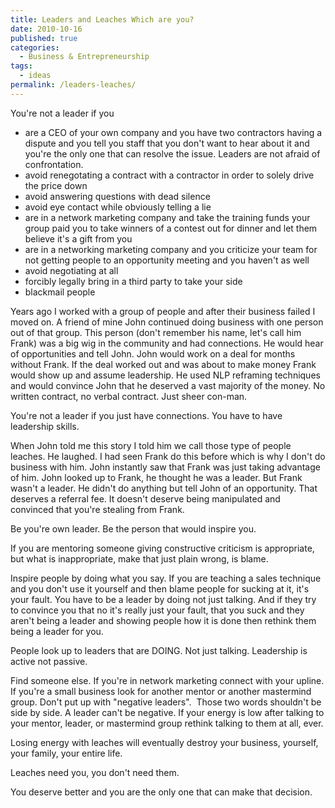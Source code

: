 ```yaml
---
title: Leaders and Leaches Which are you?
date: 2010-10-16
published: true
categories:
  - Business & Entrepreneurship
tags:
  - ideas
permalink: /leaders-leaches/
---
```

You're not a leader if you
- are a CEO of your own company and you have two contractors having a dispute and you tell you staff that you don't want to hear about it and you're the only one that can resolve the issue. Leaders are not afraid of confrontation.
- avoid renegotating a contract with a contractor in order to solely drive the price down
- avoid answering questions with dead silence
- avoid eye contact while obviously telling a lie
- are in a network marketing company and take the training funds your group paid you to take winners of a contest out for dinner and let them believe it's a gift from you
- are in a networking marketing company and you criticize your team for not getting people to an opportunity meeting and you haven't as well
- avoid negotiating at all
- forcibly legally bring in a third party to take your side
- blackmail people

Years ago I worked with a group of people and after their business failed I moved on. A friend of mine John continued doing business with one person out of that group. This person (don't remember his name, let's call him Frank) was a big wig in the community and had connections. He would hear of opportunities and tell John. John would work on a deal for months without Frank. If the deal worked out and was about to make money Frank would show up and assume leadership. He used NLP reframing techniques and would convince John that he deserved a vast majority of the money. No written contract, no verbal contract. Just sheer con-man.

You're not a leader if you just have connections. You have to have leadership skills.

When John told me this story I told him we call those type of people leaches. He laughed. I had seen Frank do this before which is why I don't do business with him. John instantly saw that Frank was just taking advantage of him. John looked up to Frank, he thought he was a leader. But Frank wasn't a leader. He didn't do anything but tell John of an opportunity. That deserves a referral fee. It doesn't deserve being manipulated and convinced that you're stealing from Frank.

Be you're own leader. Be the person that would inspire you.

If you are mentoring someone giving constructive criticism is appropriate, but what is inappropriate, make that just plain wrong, is blame.

Inspire people by doing what you say. If you are teaching a sales technique and you don't use it yourself and then blame people for sucking at it, it's your fault. You have to be a leader by doing not just talking. And if they try to convince you that no it's really just your fault, that you suck and they aren't being a leader and showing people how it is done then rethink them being a leader for you.

People look up to leaders that are DOING. Not just talking. Leadership is active not passive.

Find someone else. If you're in network marketing connect with your upline. If you're a small business look for another mentor or another mastermind group. Don't put up with "negative leaders".  Those two words shouldn't be side by side. A leader can't be negative. If your energy is low after talking to your mentor, leader, or mastermind group rethink talking to them at all, ever.

Losing energy with leaches will eventually destroy your business, yourself, your family, your entire life.

Leaches need you, you don't need them.

You deserve better and you are the only one that can make that decision.